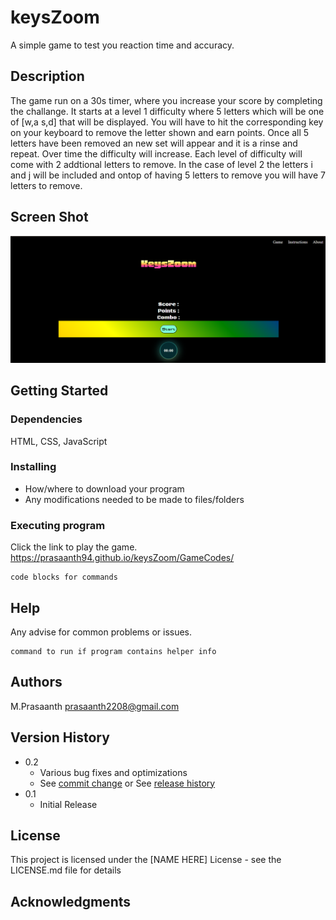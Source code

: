 # keysZoom

A simple game to test you reaction time and accuracy.

## Description

The game run on a 30s timer, where you increase your score by completing the challange. It starts at a level 1 difficulty where 5 letters which will be one of [w,a s,d] that will be displayed. You will have to hit the corresponding key on your keyboard to remove the letter shown and earn points. Once all 5 letters have been removed an new set will appear and it is a rinse and repeat. Over time the difficulty will increase. Each level of difficulty will come with 2 addtional letters to remove. In the case of level 2 the letters
i and j will be included and ontop of having 5 letters to remove you will have 7 letters to remove.

## Screen Shot

![alt text](GameCodes/images/gameSS.png)

## Getting Started

### Dependencies

HTML, CSS, JavaScript

### Installing

- How/where to download your program
- Any modifications needed to be made to files/folders

### Executing program

Click the link to play the game.
https://prasaanth94.github.io/keysZoom/GameCodes/

```
code blocks for commands
```

## Help

Any advise for common problems or issues.

```
command to run if program contains helper info
```

## Authors

M.Prasaanth
prasaanth2208@gmail.com

## Version History

- 0.2
  - Various bug fixes and optimizations
  - See [commit change]() or See [release history]()
- 0.1
  - Initial Release

## License

This project is licensed under the [NAME HERE] License - see the LICENSE.md file for details

## Acknowledgments
